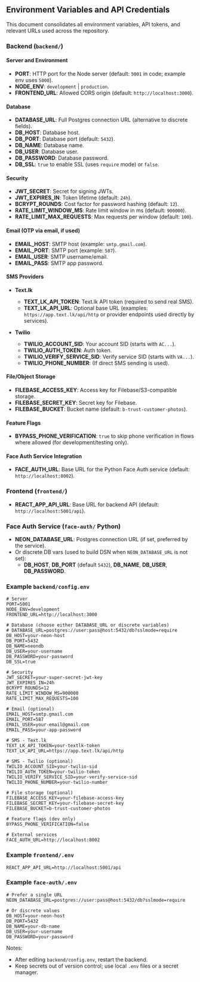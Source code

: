 ## Environment Variables and API Credentials

This document consolidates all environment variables, API tokens, and relevant URLs used across the repository.

### Backend (`backend/`)

#### Server and Environment
- **PORT**: HTTP port for the Node server (default: `5001` in code; example env uses `5000`).
- **NODE_ENV**: `development` | `production`.
- **FRONTEND_URL**: Allowed CORS origin (default: `http://localhost:3000`).

#### Database
- **DATABASE_URL**: Full Postgres connection URL (alternative to discrete fields).
- **DB_HOST**: Database host.
- **DB_PORT**: Database port (default: `5432`).
- **DB_NAME**: Database name.
- **DB_USER**: Database user.
- **DB_PASSWORD**: Database password.
- **DB_SSL**: `true` to enable SSL (uses `require` mode) or `false`.

#### Security
- **JWT_SECRET**: Secret for signing JWTs.
- **JWT_EXPIRES_IN**: Token lifetime (default: `24h`).
- **BCRYPT_ROUNDS**: Cost factor for password hashing (default: `12`).
- **RATE_LIMIT_WINDOW_MS**: Rate limit window in ms (default: `900000`).
- **RATE_LIMIT_MAX_REQUESTS**: Max requests per window (default: `100`).

#### Email (OTP via email, if used)

- **EMAIL_HOST**: SMTP host (example: `smtp.gmail.com`).
- **EMAIL_PORT**: SMTP port (example: `587`).
- **EMAIL_USER**: SMTP username/email.
- **EMAIL_PASS**: SMTP app password.

#### SMS Providers
- **Text.lk**
  - **TEXT_LK_API_TOKEN**: Text.lk API token (required to send real SMS).
  - **TEXT_LK_API_URL**: Optional base URL (examples: `https://app.text.lk/api/http` or provider endpoints used directly by services).

- **Twilio**
  - **TWILIO_ACCOUNT_SID**: Your account SID (starts with `AC...`).
  - **TWILIO_AUTH_TOKEN**: Auth token.
  - **TWILIO_VERIFY_SERVICE_SID**: Verify service SID (starts with `VA...`).
  - **TWILIO_PHONE_NUMBER**: (If direct SMS sending is used).

#### File/Object Storage
- **FILEBASE_ACCESS_KEY**: Access key for Filebase/S3-compatible storage.
- **FILEBASE_SECRET_KEY**: Secret key for Filebase.
- **FILEBASE_BUCKET**: Bucket name (default: `b-trust-customer-photos`).

#### Feature Flags
- **BYPASS_PHONE_VERIFICATION**: `true` to skip phone verification in flows where allowed (for development/testing only).

#### Face Auth Service Integration
- **FACE_AUTH_URL**: Base URL for the Python Face Auth service (default: `http://localhost:8002`).

### Frontend (`frontend/`)
- **REACT_APP_API_URL**: Base URL for backend API (default: `http://localhost:5001/api`).

### Face Auth Service (`face-auth/` Python)
- **NEON_DATABASE_URL**: Postgres connection URL (if set, preferred by the service).
- Or discrete DB vars (used to build DSN when `NEON_DATABASE_URL` is not set):
  - **DB_HOST**, **DB_PORT** (default `5432`), **DB_NAME**, **DB_USER**, **DB_PASSWORD**.

### Example `backend/config.env`
```env
# Server
PORT=5001
NODE_ENV=development
FRONTEND_URL=http://localhost:3000

# Database (choose either DATABASE_URL or discrete variables)
# DATABASE_URL=postgres://user:pass@host:5432/db?sslmode=require
DB_HOST=your-neon-host
DB_PORT=5432
DB_NAME=neondb
DB_USER=your-username
DB_PASSWORD=your-password
DB_SSL=true

# Security
JWT_SECRET=your-super-secret-jwt-key
JWT_EXPIRES_IN=24h
BCRYPT_ROUNDS=12
RATE_LIMIT_WINDOW_MS=900000
RATE_LIMIT_MAX_REQUESTS=100

# Email (optional)
EMAIL_HOST=smtp.gmail.com
EMAIL_PORT=587
EMAIL_USER=your-email@gmail.com
EMAIL_PASS=your-app-password

# SMS - Text.lk
TEXT_LK_API_TOKEN=your-textlk-token
TEXT_LK_API_URL=https://app.text.lk/api/http

# SMS - Twilio (optional)
TWILIO_ACCOUNT_SID=your-twilio-sid
TWILIO_AUTH_TOKEN=your-twilio-token
TWILIO_VERIFY_SERVICE_SID=your-verify-service-sid
TWILIO_PHONE_NUMBER=your-twilio-number

# File storage (optional)
FILEBASE_ACCESS_KEY=your-filebase-access-key
FILEBASE_SECRET_KEY=your-filebase-secret-key
FILEBASE_BUCKET=b-trust-customer-photos

# Feature flags (dev only)
BYPASS_PHONE_VERIFICATION=false

# External services
FACE_AUTH_URL=http://localhost:8002
```

### Example `frontend/.env`
```env
REACT_APP_API_URL=http://localhost:5001/api
```

### Example `face-auth/.env`
```env
# Prefer a single URL
NEON_DATABASE_URL=postgres://user:pass@host:5432/db?sslmode=require

# Or discrete values
DB_HOST=your-neon-host
DB_PORT=5432
DB_NAME=your-db-name
DB_USER=your-username
DB_PASSWORD=your-password
```

Notes:
- After editing `backend/config.env`, restart the backend.
- Keep secrets out of version control; use local `.env` files or a secret manager.




















